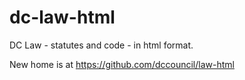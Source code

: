 # dc-law-html
DC Law - statutes and code - in html format.

New home is at https://github.com/dccouncil/law-html
